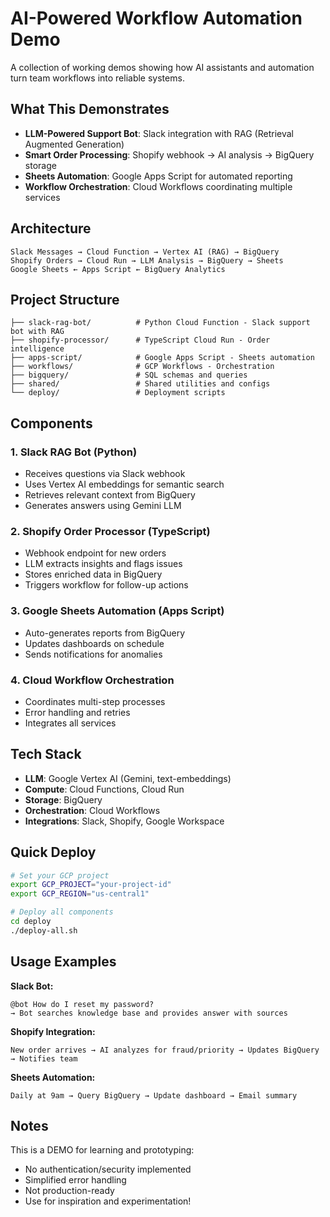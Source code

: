 # AI-Powered Workflow Automation Demo

A collection of working demos showing how AI assistants and automation turn team workflows into reliable systems.

## What This Demonstrates

- **LLM-Powered Support Bot**: Slack integration with RAG (Retrieval Augmented Generation)
- **Smart Order Processing**: Shopify webhook → AI analysis → BigQuery storage
- **Sheets Automation**: Google Apps Script for automated reporting
- **Workflow Orchestration**: Cloud Workflows coordinating multiple services

## Architecture

```
Slack Messages → Cloud Function → Vertex AI (RAG) → BigQuery
Shopify Orders → Cloud Run → LLM Analysis → BigQuery → Sheets
Google Sheets ← Apps Script ← BigQuery Analytics
```

## Project Structure

```
├── slack-rag-bot/          # Python Cloud Function - Slack support bot with RAG
├── shopify-processor/      # TypeScript Cloud Run - Order intelligence
├── apps-script/            # Google Apps Script - Sheets automation
├── workflows/              # GCP Workflows - Orchestration
├── bigquery/               # SQL schemas and queries
├── shared/                 # Shared utilities and configs
└── deploy/                 # Deployment scripts
```

## Components

### 1. Slack RAG Bot (Python)
- Receives questions via Slack webhook
- Uses Vertex AI embeddings for semantic search
- Retrieves relevant context from BigQuery
- Generates answers using Gemini LLM

### 2. Shopify Order Processor (TypeScript)
- Webhook endpoint for new orders
- LLM extracts insights and flags issues
- Stores enriched data in BigQuery
- Triggers workflow for follow-up actions

### 3. Google Sheets Automation (Apps Script)
- Auto-generates reports from BigQuery
- Updates dashboards on schedule
- Sends notifications for anomalies

### 4. Cloud Workflow Orchestration
- Coordinates multi-step processes
- Error handling and retries
- Integrates all services

## Tech Stack

- **LLM**: Google Vertex AI (Gemini, text-embeddings)
- **Compute**: Cloud Functions, Cloud Run
- **Storage**: BigQuery
- **Orchestration**: Cloud Workflows
- **Integrations**: Slack, Shopify, Google Workspace

## Quick Deploy

```bash
# Set your GCP project
export GCP_PROJECT="your-project-id"
export GCP_REGION="us-central1"

# Deploy all components
cd deploy
./deploy-all.sh
```

## Usage Examples

**Slack Bot:**
```
@bot How do I reset my password?
→ Bot searches knowledge base and provides answer with sources
```

**Shopify Integration:**
```
New order arrives → AI analyzes for fraud/priority → Updates BigQuery → Notifies team
```

**Sheets Automation:**
```
Daily at 9am → Query BigQuery → Update dashboard → Email summary
```

## Notes

This is a DEMO for learning and prototyping:
- No authentication/security implemented
- Simplified error handling
- Not production-ready
- Use for inspiration and experimentation!
